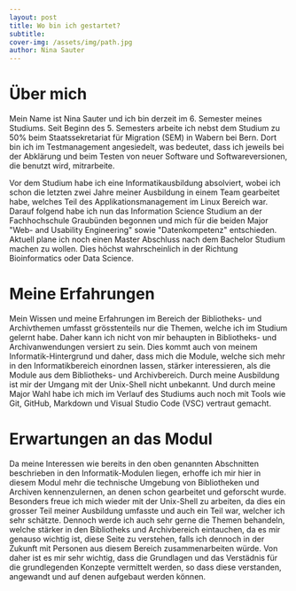 ```yaml
---
layout: post
title: Wo bin ich gestartet?
subtitle: 
cover-img: /assets/img/path.jpg
author: Nina Sauter
---
```


# Über mich

Mein Name ist Nina Sauter und ich bin derzeit im 6. Semester meines Studiums. Seit Beginn des 5. Semesters arbeite ich nebst dem Studium zu 50% beim Staatssekretariat für Migration (SEM) in Wabern bei Bern. Dort bin ich im Testmanagement angesiedelt, was bedeutet, dass ich jeweils bei der Abklärung und beim Testen von neuer Software und Softwareversionen, die benutzt wird, mitrarbeite.

Vor dem Studium habe ich eine Informatikausbildung absolviert, wobei ich schon die letzten zwei Jahre meiner Ausbildung in einem Team gearbeitet habe, welches Teil des Applikationsmanagement im Linux Bereich war. Darauf folgend habe ich nun das Information Science Studium an der Fachhochschule Graubünden begonnen und mich für die beiden Major "Web- and Usability Engineering" sowie "Datenkompetenz" entschieden. 
Aktuell plane ich noch einen Master Abschluss nach dem Bachelor Studium machen zu wollen. Dies höchst wahrscheinlich in der Richtung Bioinformatics oder Data Science.


# Meine Erfahrungen
Mein Wissen und meine Erfahrungen im Bereich der Bibliotheks- und Archivthemen umfasst grösstenteils nur die Themen, welche ich im Studium gelernt habe. Daher kann ich nicht von mir behaupten in Bibliotheks- und Archivanwendungen versiert zu sein. 
Dies kommt auch von meinem Informatik-Hintergrund und daher, dass mich die Module, welche sich mehr in den Informatikbereich einordnen lassen, stärker interessieren, als die Module aus dem Bibliotheks- und Archivbereich.
Durch meine Ausbildung ist mir der Umgang mit der Unix-Shell nicht unbekannt. Und durch meine Major Wahl habe ich mich im Verlauf des Studiums auch noch mit Tools wie Git, GitHub, Markdown und Visual Studio Code (VSC) vertraut gemacht. 

# Erwartungen an das Modul
Da meine Interessen wie bereits in den oben genannten Abschnitten beschrieben in den Informatik-Modulen liegen, erhoffe ich mir hier in diesem Modul mehr die technische Umgebung von Bibliotheken und Archiven kennenzulernen, an denen schon gearbeitet und geforscht wurde. 
Besonders freue ich mich wieder mit der Unix-Shell zu arbeiten, da dies ein grosser Teil meiner Ausbildung umfasste und auch ein Teil war, welcher ich sehr schätzte. Dennoch werde ich auch sehr gerne die Themen behandeln, welche stärker in den Bibliotheks und Archivbereich eintauchen, da es mir genauso wichtig ist, diese Seite zu verstehen, falls ich dennoch in der Zukunft mit Personen aus diesem Bereich zusammenarbeiten würde. Von daher ist es mir sehr wichtig, dass die Grundlagen und das Verstädnis für die grundlegenden Konzepte vermittelt werden, so dass diese verstanden, angewandt und auf denen aufgebaut werden können.
